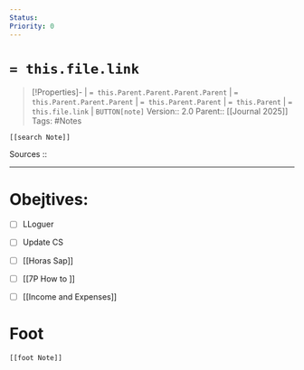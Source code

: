 ```yaml
---
Status: 
Priority: 0
---
```

# `= this.file.link`
>[!Properties]- | `= this.Parent.Parent.Parent.Parent` |  `= this.Parent.Parent.Parent` | `= this.Parent.Parent` | `= this.Parent` | `= this.file.link` | `BUTTON[note]` 
>Version:: 2.0
>Parent:: [[Journal 2025]]
>Tags: #Notes 
```meta-bind-embed
[[search Note]]
```
Sources :: 
***
# Obejtives:

- [ ] LLoguer
- [ ] Update CS
- [ ] [[Horas Sap]]
- [ ] [[7P How to ]]
- [ ] [[Income and Expenses]]






# Foot
```meta-bind-embed
[[foot Note]]
```